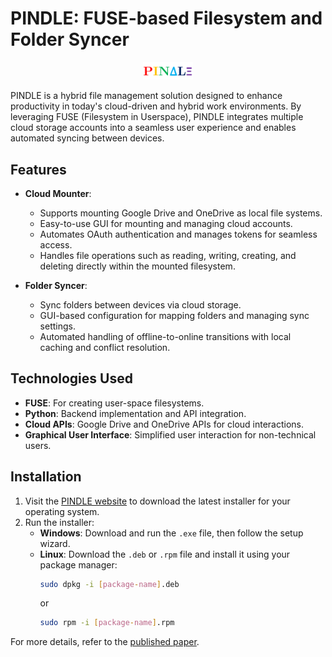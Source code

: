 # PINDLE: FUSE-based Filesystem and Folder Syncer
<p align="center">
    <img src="pindle.tech_hosted/mainicon.png" alt="Description" width="80">
</p>

PINDLE is a hybrid file management solution designed to enhance productivity in today's cloud-driven and hybrid work environments. By leveraging FUSE (Filesystem in Userspace), PINDLE integrates multiple cloud storage accounts into a seamless user experience and enables automated syncing between devices.

## Features

- **Cloud Mounter**:
  - Supports mounting Google Drive and OneDrive as local file systems.
  - Easy-to-use GUI for mounting and managing cloud accounts.
  - Automates OAuth authentication and manages tokens for seamless access.
  - Handles file operations such as reading, writing, creating, and deleting directly within the mounted filesystem.

- **Folder Syncer**:
  - Sync folders between devices via cloud storage.
  - GUI-based configuration for mapping folders and managing sync settings.
  - Automated handling of offline-to-online transitions with local caching and conflict resolution.

## Technologies Used

- **FUSE**: For creating user-space filesystems.
- **Python**: Backend implementation and API integration.
- **Cloud APIs**: Google Drive and OneDrive APIs for cloud interactions.
- **Graphical User Interface**: Simplified user interaction for non-technical users.

## Installation

1. Visit the [PINDLE website](https://pindleproject.github.io/pindle.tech/) to download the latest installer for your operating system.
2. Run the installer:
   - **Windows**: Download and run the `.exe` file, then follow the setup wizard.
   - **Linux**: Download the `.deb` or `.rpm` file and install it using your package manager:
     ```bash
     sudo dpkg -i [package-name].deb
     ```
     or
     ```bash
     sudo rpm -i [package-name].rpm
     ```

For more details, refer to the [published paper](https://doi.org/10.32628/CSEIT2174128).
